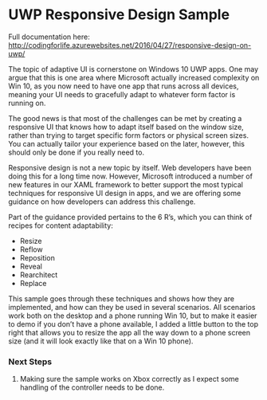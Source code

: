 # UWP Responsive Design Sample

Full documentation here: http://codingforlife.azurewebsites.net/2016/04/27/responsive-design-on-uwp/ 

The topic of adaptive UI is cornerstone on Windows 10 UWP apps. One may argue that this is one area where Microsoft actually increased complexity on Win 10, as you now need to have one app that runs across all devices, meaning your UI needs to gracefully adapt to whatever form factor is running on.

The good news is that most of the challenges can be met by creating a responsive UI that knows how to adapt itself based on the window size, rather than trying to target specific form factors or physical screen sizes. You can actually tailor your experience based on the later, however, this should only be done if you really need to.

Responsive design is not a new topic by itself. Web developers have been doing this for a long time now. However, Microsoft introduced a number of new features in our XAML framework to better support the most typical techniques for responsive UI design in apps, and we are offering some guidance on how developers can address this challenge.

Part of the guidance provided pertains to the 6 R’s, which you can think of recipes for content adaptability:

* Resize
* Reflow
* Reposition
* Reveal
* Rearchitect
* Replace

This sample goes through these techniques and shows how they are implemented, and how can they be used in several scenarios. All scenarios work both on the desktop and a phone running Win 10, but to make it easier to demo if you don’t have a phone available, I added a little button to the top right that allows you to resize the app all the way down to a phone screen size (and it will look exactly like that on a Win 10 phone). 

### Next Steps

1. Making sure the sample works on Xbox correctly as I expect some handling of the controller needs to be done.

